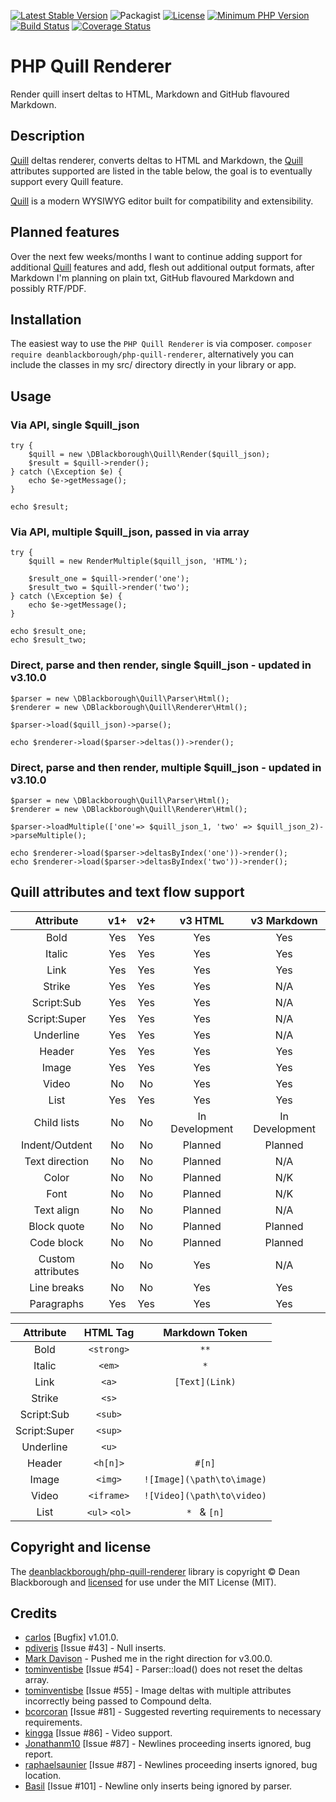 [![Latest Stable Version](https://img.shields.io/packagist/v/deanblackborough/php-quill-renderer.svg?style=flat-square)](https://packagist.org/packages/deanblackborough/php-quill-renderer)
![Packagist](https://img.shields.io/packagist/dt/deanblackborough/php-quill-renderer.svg)
[![License](https://img.shields.io/badge/license-MIT-blue.svg)](https://github.com/deanblackborough/php-quill-renderer/blob/master/LICENSE)
[![Minimum PHP Version](https://img.shields.io/badge/php->=7.1-8892BF.svg)](https://php.net/)
[![Build Status](https://travis-ci.org/deanblackborough/php-quill-renderer.svg?branch=master)](https://travis-ci.org/deanblackborough/php-quill-renderer)
[![Coverage Status](https://coveralls.io/repos/github/deanblackborough/php-quill-renderer/badge.svg?branch=master)](https://coveralls.io/github/deanblackborough/php-quill-renderer?branch=master)

# PHP Quill Renderer

Render quill insert deltas to HTML, Markdown and GitHub flavoured Markdown.

## Description

[Quill](https://github.com/quilljs/quill)  deltas renderer, converts deltas to HTML and Markdown, the [Quill](https://github.com/quilljs/quill) attributes 
supported are listed in the table below, the goal is to eventually support every Quill feature.

[Quill](https://github.com/quilljs/quill) is a modern WYSIWYG editor built for compatibility and extensibility.

## Planned features

Over the next few weeks/months I want to continue adding support for additional 
[Quill](https://github.com/quilljs/quill) features and add, flesh out additional 
output formats, after Markdown I'm planning on plain txt, GitHub flavoured Markdown 
and possibly RTF/PDF. 

## Installation
 
The easiest way to use the `PHP Quill Renderer` is via composer. 
```composer require deanblackborough/php-quill-renderer```, 
alternatively you can include the classes in my src/ directory directly in your library or app.

## Usage

### Via API, single $quill_json
```
try {
    $quill = new \DBlackborough\Quill\Render($quill_json);
    $result = $quill->render();
} catch (\Exception $e) {
    echo $e->getMessage();
}

echo $result;
```

### Via API, multiple $quill_json, passed in via array

```
try {
    $quill = new RenderMultiple($quill_json, 'HTML');
    
    $result_one = $quill->render('one');
    $result_two = $quill->render('two');
} catch (\Exception $e) {
    echo $e->getMessage();
}

echo $result_one;
echo $result_two;
```

### Direct, parse and then render, single $quill_json - updated in v3.10.0

```
$parser = new \DBlackborough\Quill\Parser\Html();
$renderer = new \DBlackborough\Quill\Renderer\Html();

$parser->load($quill_json)->parse();

echo $renderer->load($parser->deltas())->render();
```

### Direct, parse and then render, multiple $quill_json - updated in v3.10.0

```
$parser = new \DBlackborough\Quill\Parser\Html();
$renderer = new \DBlackborough\Quill\Renderer\Html();

$parser->loadMultiple(['one'=> $quill_json_1, 'two' => $quill_json_2)->parseMultiple();

echo $renderer->load($parser->deltasByIndex('one'))->render();
echo $renderer->load($parser->deltasByIndex('two'))->render();
```

## Quill attributes and text flow support

| Attribute | v1+ | v2+ | v3 HTML | v3 Markdown
| :---: | :---: | :---: | :---: | :---:
| Bold | Yes | Yes | Yes | Yes
| Italic | Yes | Yes | Yes | Yes
| Link | Yes | Yes | Yes | Yes
| Strike | Yes | Yes | Yes | N/A
| Script:Sub | Yes | Yes | Yes | N/A
| Script:Super | Yes | Yes | Yes | N/A
| Underline | Yes | Yes | Yes | N/A
| Header | Yes | Yes | Yes | Yes
| Image | Yes | Yes | Yes | Yes
| Video | No | No | Yes | Yes
| List | Yes | Yes | Yes | Yes
| Child lists | No | No | In Development | In Development
| Indent/Outdent | No| No | Planned | Planned
| Text direction | No | No | Planned | N/A
| Color | No | No | Planned | N/K
| Font | No | No | Planned | N/K
| Text align | No | No | Planned | N/A
| Block quote | No | No | Planned | Planned
| Code block | No | No | Planned | Planned
| Custom attributes | No | No | Yes | N/A
| Line breaks | No | No | Yes | Yes
| Paragraphs | Yes | Yes | Yes | Yes

| Attribute | HTML Tag | Markdown Token
| :---: | :---: | :---:
| Bold | `<strong>` | `**`
| Italic | `<em>` | `*`
| Link | `<a>` | `[Text](Link)`
| Strike | `<s>` |
| Script:Sub | `<sub>` |
| Script:Super | `<sup>` |
| Underline | `<u>` |
| Header | `<h[n]>` | `#[n]`
| Image | `<img>` | `![Image](\path\to\image)`
| Video | `<iframe>` | `![Video](\path\to\video)`
| List | `<ul>` `<ol>` | `* ` & `[n]`

## Copyright and license
The [deanblackborough/php-quill-renderer](https://github.com/deanblackborough/php-quill-renderer) library is copyright 
© Dean Blackborough and [licensed](https://github.com/deanblackborough/php-quill-renderer/blob/master/LICENSE) 
for use under the MIT License (MIT). 

## Credits

* [carlos](https://github.com/sald19) [Bugfix] v1.01.0.
* [pdiveris](https://github.com/pdiveris) [Issue #43] - Null inserts.
* [Mark Davison](https://github.com/markdavison) - Pushed me in the right direction for v3.00.0.
* [tominventisbe](https://github.com/tominventisbe) [Issue #54] - Parser::load() does not reset the deltas array.
* [tominventisbe](https://github.com/tominventisbe) [Issue #55] - Image deltas with multiple attributes incorrectly being passed to Compound delta.
* [bcorcoran](https://github.com/bcorcoran) [Issue #81] - Suggested reverting requirements to necessary requirements.
* [kingga](https://github.com/kingga) [Issue #86] - Video support.
* [Jonathanm10](https://github.com/Jonathanm10) [Issue #87] - Newlines proceeding inserts ignored, bug report.
* [raphaelsaunier](https://github.com/raphaelsaunier) [Issue #87] - Newlines proceeding inserts ignored, bug location.
* [Basil](https://github.com/nadar) [Issue #101] - Newline only inserts being ignored by parser.
